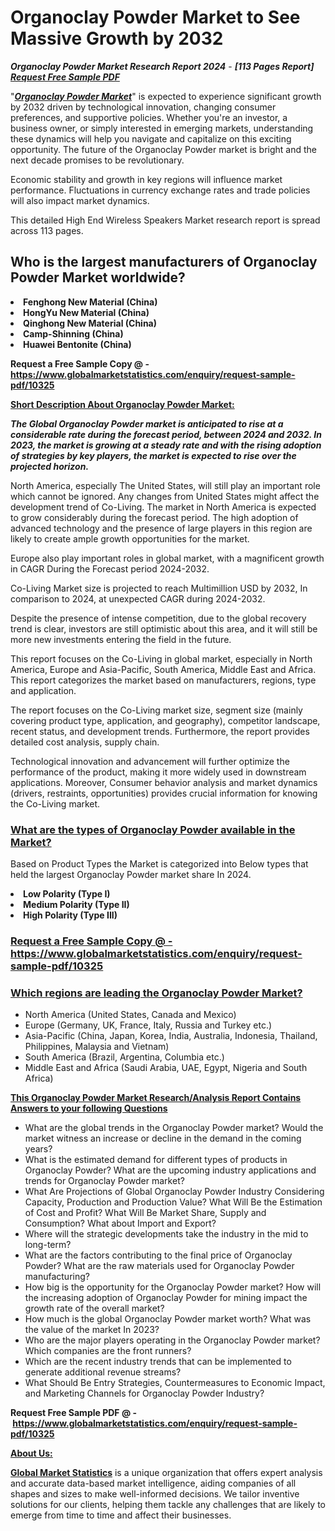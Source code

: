 <h1>Organoclay Powder Market to See Massive Growth by 2032</h1><p><em><strong>Organoclay Powder Market Research Report 2024</strong></em>&nbsp;-&nbsp;<em><strong>[113 Pages Report] </strong></em><em><strong><a href="https://www.globalmarketstatistics.com/enquiry/request-sample-pdf/10325">Request Free Sample PDF</a></strong></em></p><p>"<a style="font-style: italic; font-weight: bold;" href="https://www.globalmarketstatistics.com/market-reports/organoclay-powder-market-10325">Organoclay Powder Market</a>" is expected to experience significant growth by 2032 driven by technological innovation, changing consumer preferences, and supportive policies. Whether you're an investor, a business owner, or simply interested in emerging markets, understanding these dynamics will help you navigate and capitalize on this exciting opportunity. The future of the&nbsp;Organoclay Powder market is bright and the next decade promises to be revolutionary.</p><p>Economic stability and growth in key regions will influence market performance. Fluctuations in currency exchange rates and trade policies will also impact market dynamics.</p><p>This detailed&nbsp;High End Wireless Speakers Market research report is spread across 113 pages.</p><h2><strong>Who is the largest manufacturers of Organoclay Powder Market worldwide?</strong></h2><p><strong><li>Fenghong New Material (China)<li>HongYu New Material (China)<li>Qinghong New Material (China)<li>Camp-Shinning (China)<li>Huawei Bentonite (China)</strong></p><p><strong>Request a Free Sample Copy @ - <a href="https://www.globalmarketstatistics.com/enquiry/request-sample-pdf/10325">https://www.globalmarketstatistics.com/enquiry/request-sample-pdf/10325</a></strong></p><p><strong><u>Short Description About Organoclay Powder Market:</u></strong></p><p><strong><em>The Global Organoclay Powder market is anticipated to rise at a considerable rate during the forecast period, between 2024 and 2032. In 2023, the market is growing at a steady rate and with the rising adoption of strategies by key players, the market is expected to rise over the projected horizon.</em></strong></p><p>North America, especially The United States, will still play an important role which cannot be ignored. Any changes from United States might affect the development trend of Co-Living. The market in North America is expected to grow considerably during the forecast period. The high adoption of advanced technology and the presence of large players in this region are likely to create ample growth opportunities for the market.</p><p>Europe also play important roles in global market, with a magnificent growth in CAGR During the Forecast period 2024-2032.</p><p>Co-Living Market size is projected to reach Multimillion USD by 2032, In comparison to 2024, at unexpected CAGR during 2024-2032.</p><p>Despite the presence of intense competition, due to the global recovery trend is clear, investors are still optimistic about this area, and it will still be more new investments entering the field in the future.</p><p>This report focuses on the Co-Living in global market, especially in North America, Europe and Asia-Pacific, South America, Middle East and Africa. This report categorizes the market based on manufacturers, regions, type and application.</p><p>The report focuses on the Co-Living market size, segment size (mainly covering product type, application, and geography), competitor landscape, recent status, and development trends. Furthermore, the report provides detailed cost analysis, supply chain.</p><p>Technological innovation and advancement will further optimize the performance of the product, making it more widely used in downstream applications. Moreover, Consumer behavior analysis and market dynamics (drivers, restraints, opportunities) provides crucial information for knowing the Co-Living market.</p><h3 class="rank-math-question "><span style="text-decoration: underline;">What are the types of Organoclay Powder available in the Market?</span></h3><p>Based on Product Types the Market is categorized into Below types that held the largest Organoclay Powder market share In 2024.</p><p><strong><li>Low Polarity (Type I)<li>Medium Polarity (Type II)<li>High Polarity (Type III)‎</strong></p><h3 class="rank-math-question "><span style="text-decoration: underline;">Request a Free Sample Copy @ - <a href="https://www.globalmarketstatistics.com/enquiry/request-sample-pdf/10325">https://www.globalmarketstatistics.com/enquiry/request-sample-pdf/10325</a></span></h3><h3 class="rank-math-question "><span style="text-decoration: underline;">Which regions are leading the Organoclay Powder Market?</span></h3><ul><li>North America (United States, Canada and Mexico)</li><li>Europe (Germany, UK, France, Italy, Russia and Turkey etc.)</li><li>Asia-Pacific (China, Japan, Korea, India, Australia, Indonesia, Thailand, Philippines, Malaysia and Vietnam)</li><li>South America (Brazil, Argentina, Columbia etc.)</li><li>Middle East and Africa (Saudi Arabia, UAE, Egypt, Nigeria and South Africa)</li></ul><p><strong><u>This Organoclay Powder Market Research/Analysis Report Contains Answers to your following Questions</u></strong></p><ul><li>What are the global trends in the Organoclay Powder market? Would the market witness an increase or decline in the demand in the coming years?</li><li>What is the estimated demand for different types of products in Organoclay Powder? What are the upcoming industry applications and trends for Organoclay Powder market?</li><li>What Are Projections of Global Organoclay Powder Industry Considering Capacity, Production and Production Value? What Will Be the Estimation of Cost and Profit? What Will Be Market Share, Supply and Consumption? What about Import and Export?</li><li>Where will the strategic developments take the industry in the mid to long-term?</li><li>What are the factors contributing to the final price of Organoclay Powder? What are the raw materials used for Organoclay Powder manufacturing?</li><li>How big is the opportunity for the Organoclay Powder market? How will the increasing adoption of Organoclay Powder for mining impact the growth rate of the overall market?</li><li>How much is the global Organoclay Powder market worth? What was the value of the market In 2023?</li><li>Who are the major players operating in the Organoclay Powder market? Which companies are the front runners?</li><li>Which are the recent industry trends that can be implemented to generate additional revenue streams?</li><li>What Should Be Entry Strategies, Countermeasures to Economic Impact, and Marketing Channels for Organoclay Powder Industry?</li></ul><p><strong>Request Free Sample PDF @ -&nbsp;<a href="https://www.globalmarketstatistics.com/enquiry/request-sample-pdf/10325">https://www.globalmarketstatistics.com/enquiry/request-sample-pdf/10325</a></strong></p><p><strong><u>About Us:</u></strong></p><p><strong><a href="https://www.globalmarketstatistics.com/">Global Market Statistics</a></strong> is a unique organization that offers expert analysis and accurate data-based market intelligence, aiding companies of all shapes and sizes to make well-informed decisions. We tailor inventive solutions for our clients, helping them tackle any challenges that are likely to emerge from time to time and affect their businesses.</p>
